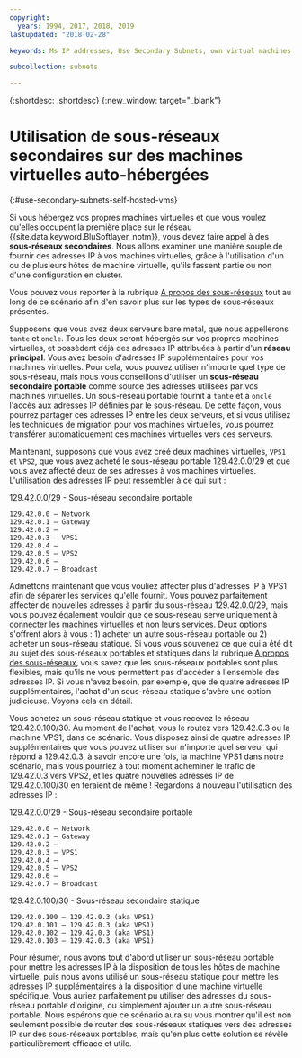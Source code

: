 ```yaml
---
copyright:
  years: 1994, 2017, 2018, 2019
lastupdated: "2018-02-28"

keywords: Ms IP addresses, Use Secondary Subnets, own virtual machines

subcollection: subnets

---
```

{:shortdesc: .shortdesc}
{:new_window: target="_blank"}

# Utilisation de sous-réseaux secondaires sur des machines virtuelles auto-hébergées
{:#use-secondary-subnets-self-hosted-vms}

Si vous hébergez vos propres machines virtuelles et que vous voulez qu'elles occupent la première place sur le réseau {{site.data.keyword.BluSoftlayer_notm}}, vous devez faire appel à des **sous-réseaux secondaires**. Nous allons examiner une manière souple de fournir des adresses IP à vos machines virtuelles, grâce à l'utilisation d'un ou de plusieurs hôtes de machine virtuelle, qu'ils fassent partie ou non d'une configuration en cluster.

Vous pouvez vous reporter à la rubrique [A propos des sous-réseaux](/docs/infrastructure/subnets?topic=subnets-about-subnets-and-ips) tout au long de ce scénario afin d'en savoir plus sur les types de sous-réseaux présentés.

Supposons que vous avez deux serveurs bare metal, que nous appellerons `tante` et `oncle`. Tous les deux seront hébergés sur vos propres machines virtuelles, et possèdent déjà des adresses IP attribuées à partir d'un **réseau principal**. Vous avez besoin d'adresses IP supplémentaires pour vos machines virtuelles. Pour cela, vous pouvez utiliser n'importe quel type de sous-réseau, mais nous vous conseillons d'utiliser un **sous-réseau secondaire portable** comme source des adresses utilisées par vos machines virtuelles. Un sous-réseau portable fournit à `tante` et à `oncle` l'accès aux adresses IP définies par le sous-réseau. De cette façon, vous pourrez partager ces adresses IP entre les deux serveurs, et si vous utilisez les techniques de migration pour vos machines virtuelles, vous pourrez transférer automatiquement ces machines virtuelles vers ces serveurs. 

Maintenant, supposons que vous avez créé deux machines virtuelles, `VPS1` et `VPS2`, que vous avez acheté le sous-réseau portable 129.42.0.0/29 et que vous avez affecté deux de ses adresses à vos machines virtuelles. L'utilisation des adresses IP peut ressembler à ce qui suit :

129.42.0.0/29 - Sous-réseau secondaire portable
```
129.42.0.0 – Network
129.42.0.1 – Gateway
129.42.0.2 –
129.42.0.3 – VPS1
129.42.0.4 –
129.42.0.5 – VPS2
129.42.0.6 –
129.42.0.7 – Broadcast
```

Admettons maintenant que vous vouliez affecter plus d'adresses IP à VPS1 afin de séparer les services qu'elle fournit. Vous pouvez parfaitement affecter de nouvelles adresses à partir du sous-réseau 129.42.0.0/29, mais vous pouvez également vouloir que ce sous-réseau serve uniquement à connecter les machines virtuelles et non leurs services. Deux options s'offrent alors à vous : 1) acheter un autre sous-réseau portable ou 2) acheter un sous-réseau statique. Si vous vous souvenez ce que qui a été dit au sujet des sous-réseaux portables et statiques dans la rubrique [A propos des sous-réseaux](/docs/infrastructure/subnets?topic=subnets-about-subnets-and-ips), vous savez que les sous-réseaux portables sont plus flexibles, mais qu'ils ne vous permettent pas d'accéder à l'ensemble des adresses IP. Si vous n'avez besoin, par exemple, que de quatre adresses IP supplémentaires, l'achat d'un sous-réseau statique s'avère une option judicieuse. Voyons cela en détail.

Vous achetez un sous-réseau statique et vous recevez le réseau 129.42.0.100/30. Au moment de l'achat, vous le routez vers 129.42.0.3 ou la machine VPS1, dans ce scénario. Vous disposez ainsi de quatre adresses IP supplémentaires que vous pouvez utiliser sur n'importe quel serveur qui répond à 129.42.0.3, à savoir encore une fois, la machine VPS1 dans notre scénario, mais vous pourriez à tout moment acheminer le trafic de 129.42.0.3 vers VPS2, et les quatre nouvelles adresses IP de 129.42.0.100/30 en feraient de même ! Regardons à nouveau l'utilisation des adresses IP :

129.42.0.0/29 - Sous-réseau secondaire portable
```
129.42.0.0 – Network
129.42.0.1 – Gateway
129.42.0.2 –
129.42.0.3 – VPS1
129.42.0.4 –
129.42.0.5 – VPS2
129.42.0.6 –
129.42.0.7 – Broadcast
```

129.42.0.100/30 - Sous-réseau secondaire statique
```
129.42.0.100 – 129.42.0.3 (aka VPS1)
129.42.0.101 – 129.42.0.3 (aka VPS1)
129.42.0.102 – 129.42.0.3 (aka VPS1)
129.42.0.103 – 129.42.0.3 (aka VPS1)
```

Pour résumer, nous avons tout d'abord utiliser un sous-réseau portable pour mettre les adresses IP à la disposition de tous les hôtes de machine virtuelle, puis nous avons utilisé un sous-réseau statique pour mettre les adresses IP supplémentaires à la disposition d'une machine virtuelle spécifique. Vous auriez parfaitement pu utiliser des adresses du sous-réseau portable d'origine, ou simplement ajouter un autre sous-réseau portable. Nous espérons que ce scénario aura su vous montrer qu'il est non seulement possible de router des sous-réseaux statiques vers des adresses IP sur des sous-réseaux portables, mais qu'en plus cette solution se révèle particulièrement efficace et utile.
